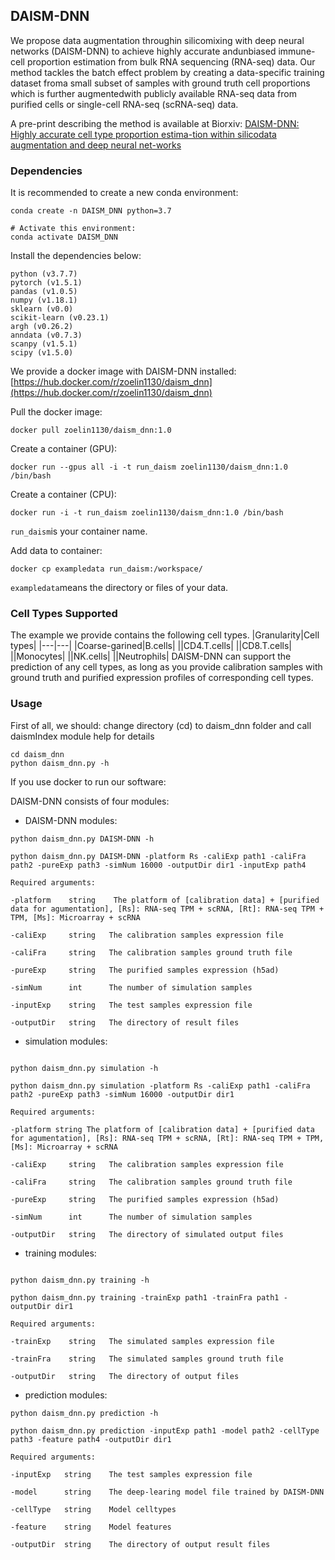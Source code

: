 ## DAISM-DNN

We propose data augmentation throughin silicomixing with deep neural networks (DAISM-DNN) to achieve highly accurate andunbiased  immune-cell  proportion  estimation  from  bulk  RNA  sequencing  (RNA-seq)  data. Our method tackles the batch effect problem by creating a data-specific training dataset froma small subset of samples with ground truth cell proportions which is further augmentedwith  publicly  available  RNA-seq  data  from  purified  cells  or  single-cell  RNA-seq  (scRNA-seq) data.

A pre-print describing the method is available at Biorxiv:
 [DAISM-DNN: Highly accurate cell type proportion estima-tion within silicodata augmentation and deep neural net-works](https://www.biorxiv.org/content/10.1101/2020.03.26.009308v2)
 
 ### Dependencies
 It is recommended to create a new conda environment:
 ```
 conda create -n DAISM_DNN python=3.7

# Activate this environment:
conda activate DAISM_DNN
 ```
 Install the dependencies below:
 ```
python (v3.7.7)
pytorch (v1.5.1)
pandas (v1.0.5)
numpy (v1.18.1)
sklearn (v0.0)
scikit-learn (v0.23.1)
argh (v0.26.2) 
anndata (v0.7.3)
scanpy (v1.5.1)
scipy (v1.5.0)
```
We provide a docker image with DAISM-DNN installed:
[https://hub.docker.com/r/zoelin1130/daism_dnn](https://hub.docker.com/r/zoelin1130/daism_dnn)

Pull the docker image:
```
docker pull zoelin1130/daism_dnn:1.0
```
Create a container (GPU):
```
docker run --gpus all -i -t run_daism zoelin1130/daism_dnn:1.0 /bin/bash
```
Create a container (CPU):
```
docker run -i -t run_daism zoelin1130/daism_dnn:1.0 /bin/bash
```
```run_daism```is your container name.

Add data to container:
```
docker cp exampledata run_daism:/workspace/
```
```exampledata```means the directory or files of your data.
### Cell Types Supported
The example we provide contains the following cell types.
|Granularity|Cell types|
|---|---|
|Coarse-garined|B.cells|
||CD4.T.cells|
||CD8.T.cells|
||Monocytes|
||NK.cells|
||Neutrophils|
DAISM-DNN can support the prediction of any cell types, as long as you provide calibration samples with ground truth and purified expression profiles of corresponding cell types.

### Usage
First of all, we should:
change directory (cd) to daism_dnn folder and call daismIndex module help for details
```
cd daism_dnn
python daism_dnn.py -h
```
If you use docker to run our software:

DAISM-DNN consists of four modules:

- DAISM-DNN modules: 
```
python daism_dnn.py DAISM-DNN -h

python daism_dnn.py DAISM-DNN -platform Rs -caliExp path1 -caliFra path2 -pureExp path3 -simNum 16000 -outputDir dir1 -inputExp path4

Required arguments:

-platform    string    The platform of [calibration data] + [purified data for agumentation], [Rs]: RNA-seq TPM + scRNA, [Rt]: RNA-seq TPM + TPM, [Ms]: Microarray + scRNA
                        
-caliExp     string   The calibration samples expression file

-caliFra     string   The calibration samples ground truth file

-pureExp     string   The purified samples expression (h5ad)

-simNum      int      The number of simulation samples

-inputExp    string   The test samples expression file

-outputDir   string   The directory of result files
```

- simulation modules:
```

python daism_dnn.py simulation -h

python daism_dnn.py simulation -platform Rs -caliExp path1 -caliFra path2 -pureExp path3 -simNum 16000 -outputDir dir1

Required arguments:

-platform string The platform of [calibration data] + [purified data for agumentation], [Rs]: RNA-seq TPM + scRNA, [Rt]: RNA-seq TPM + TPM, [Ms]: Microarray + scRNA

-caliExp     string   The calibration samples expression file

-caliFra     string   The calibration samples ground truth file

-pureExp     string   The purified samples expression (h5ad)

-simNum      int      The number of simulation samples

-outputDir   string   The directory of simulated output files
```

- training modules:
```

python daism_dnn.py training -h 

python daism_dnn.py training -trainExp path1 -trainFra path1 -outputDir dir1

Required arguments:

-trainExp    string   The simulated samples expression file

-trainFra    string   The simulated samples ground truth file

-outputDir   string   The directory of output files
```

- prediction modules:
```
python daism_dnn.py prediction -h 

python daism_dnn.py prediction -inputExp path1 -model path2 -cellType path3 -feature path4 -outputDir dir1

Required arguments:

-inputExp   string    The test samples expression file

-model      string    The deep-learing model file trained by DAISM-DNN

-cellType   string    Model celltypes

-feature    string    Model features

-outputDir  string    The directory of output result files
```
